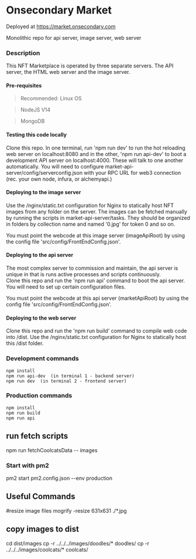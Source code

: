 # Onsecondary Market  
 
 Deployed at https://market.onsecondary.com
 
  
 Monolithic repo for api server, image server, web server 


### Description
 
 This NFT Marketplace is operated by three separate servers.  The API server, the HTML web server and the image server.  
 


#### Pre-requisites 

> Recommended: Linux OS

> NodeJS V14

> MongoDB 



#### Testing this code locally
Clone this repo.  In one terminal, run 'npm run dev' to run the hot reloading web server on localhost:8080 and in the other, 'npm run api-dev' to boot a development API server on localhost:4000.   These will talk to one another automatically.  You will need to configure market-api-server/config/serverconfig.json with your RPC URL for web3 connection (rec. your own node, infura, or alchemyapi.)  

 
#### Deploying to the image server 
Use the /nginx/static.txt configuration for Nginx to statically host NFT images from any folder on the server.  The images can be fetched manually by running the scripts in market-api-server/tasks.   They should be organized in folders by collection name and named '0.jpg' for token 0 and so on.  

You must point the webcode at this image server (imageApiRoot) by using the config file 'src/config/FrontEndConfig.json'.



#### Deploying to the api server
The most complex server to commission and maintain, the api server is unique in that is runs active processes and scripts continuously.  
Clone this repo and run the 'npm run api' command to boot the api server.  You will need to set up certain configuration files.

You must point the webcode at this api server (marketApiRoot) by using the config file 'src/config/FrontEndConfig.json'.

#### Deploying to the web server 
Clone this repo and run the 'npm run build' command to compile web code into /dist.  Use the /nginx/static.txt configuration for Nginx to statically host this /dist folder.
  
  

### Development commands
```
npm install
npm run api-dev  (in terminal 1 - backend server)
npm run dev  (in terminal 2 - frontend server)
```

### Production commands
```
npm install
npm run build
npm run api
```
 



## run fetch scripts 
npm run fetchCoolcatsData -- images



 ### Start with pm2 
 pm2 start pm2.config.json --env production 
 
 
 ## Useful Commands
 
#resize image files 
mogrify -resize 631x631 ./*.jpg

## copy images to dist 
cd dist/images
cp -r ../../../images/doodles/* doodles/
cp -r ../../../images/coolcats/* coolcats/
